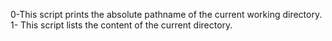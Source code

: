 0-This script prints the absolute pathname of the current working directory.
1- This script lists the content of the current directory.
